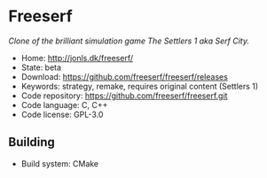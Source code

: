 # Freeserf

_Clone of the brilliant simulation game The Settlers 1 aka Serf City._

- Home: http://jonls.dk/freeserf/
- State: beta
- Download: https://github.com/freeserf/freeserf/releases
- Keywords: strategy, remake, requires original content (Settlers 1)
- Code repository: https://github.com/freeserf/freeserf.git
- Code language: C, C++
- Code license: GPL-3.0

## Building

- Build system: CMake
